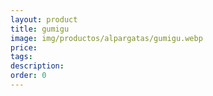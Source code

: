 ```yaml
---
layout: product
title: gumigu
image: img/productos/alpargatas/gumigu.webp
price: 
tags: 
description: 
order: 0
---
```

